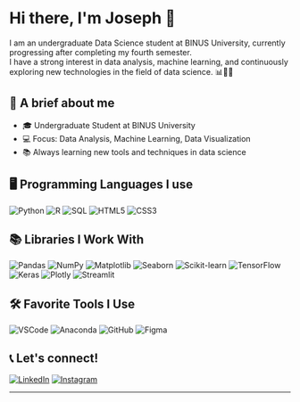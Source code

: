 # Hi there, I'm Joseph 👋

I am an undergraduate Data Science student at BINUS University, currently progressing after completing my fourth semester.  
I have a strong interest in data analysis, machine learning, and continuously exploring new technologies in the field of data science. 📊🤖✨

## 📌 A brief about me
- 🎓 Undergraduate Student at BINUS University
- 💻 Focus: Data Analysis, Machine Learning, Data Visualization
- 📚 Always learning new tools and techniques in data science

## 🖥️ Programming Languages I use
![Python](https://img.shields.io/badge/-Python-blue)
![R](https://img.shields.io/badge/-R-lightblue)
![SQL](https://img.shields.io/badge/-SQL-blue)
![HTML5](https://img.shields.io/badge/-HTML5-orange)
![CSS3](https://img.shields.io/badge/-CSS3-blue)

## 📚 Libraries I Work With
![Pandas](https://img.shields.io/badge/-Pandas-purple)
![NumPy](https://img.shields.io/badge/-NumPy-blue)
![Matplotlib](https://img.shields.io/badge/-Matplotlib-darkblue)
![Seaborn](https://img.shields.io/badge/-Seaborn-blue)
![Scikit-learn](https://img.shields.io/badge/-Scikit--learn-orange)
![TensorFlow](https://img.shields.io/badge/-TensorFlow-orange)
![Keras](https://img.shields.io/badge/-Keras-red)
![Plotly](https://img.shields.io/badge/-Plotly-blue)
![Streamlit](https://img.shields.io/badge/-Streamlit-red)

## 🛠️ Favorite Tools I Use
![VSCode](https://img.shields.io/badge/-VSCode-blue)
![Anaconda](https://img.shields.io/badge/-Anaconda-green)
![GitHub](https://img.shields.io/badge/-GitHub-black)
![Figma](https://img.shields.io/badge/-Figma-red)

## 📞 Let's connect!
[![LinkedIn](https://img.shields.io/badge/-LinkedIn-blue)](www.linkedin.com/in/joseph-elkos-20362927a)
[![Instagram](https://img.shields.io/badge/-Instagram-pink)](https://www.instagram.com/joseph.elkos)

---
